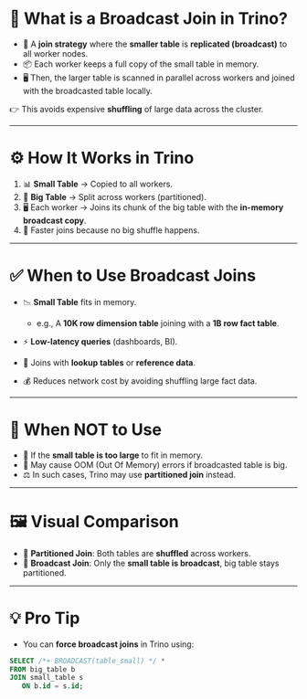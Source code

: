 # 📌 What is a Broadcast Join in Trino?

* 🔗 A **join strategy** where the **smaller table** is **replicated (broadcast)** to all worker nodes.
* 📦 Each worker keeps a full copy of the small table in memory.
* 🖥️ Then, the larger table is scanned in parallel across workers and joined with the broadcasted table locally.

👉 This avoids expensive **shuffling** of large data across the cluster.

---

# ⚙️ How It Works in Trino

1. 📊 **Small Table** → Copied to all workers.
2. 💽 **Big Table** → Split across workers (partitioned).
3. 🖥️ Each worker → Joins its chunk of the big table with the **in-memory broadcast copy**.
4. 🚀 Faster joins because no big shuffle happens.

---

# ✅ When to Use Broadcast Joins

* 📉 **Small Table** fits in memory.

  * e.g., A **10K row dimension table** joining with a **1B row fact table**.
* ⚡ **Low-latency queries** (dashboards, BI).
* 🔗 Joins with **lookup tables** or **reference data**.
* 💰 Reduces network cost by avoiding shuffling large fact data.

---

# 🚫 When NOT to Use

* 🛑 If the **small table is too large** to fit in memory.
* 🐢 May cause OOM (Out Of Memory) errors if broadcasted table is big.
* ⚖️ In such cases, Trino may use **partitioned join** instead.

---

# 🖼️ Visual Comparison

* 🔄 **Partitioned Join**: Both tables are **shuffled** across workers.
* 📡 **Broadcast Join**: Only the **small table is broadcast**, big table stays partitioned.

---

# 💡 Pro Tip

* You can **force broadcast joins** in Trino using:

```sql
SELECT /*+ BROADCAST(table_small) */ *
FROM big_table b
JOIN small_table s
   ON b.id = s.id;
```
